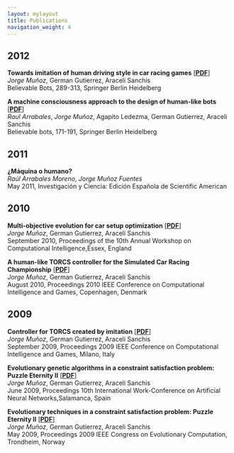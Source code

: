 ```yaml
---
layout: mylayout
title: Publications
navigation_weight: 4
---
```


## 2012

**Towards imitation of human driving style in car racing games** [**[PDF](https://link.springer.com/chapter/10.1007%2F978-3-642-32323-2_12)**]  
_Jorge Muñoz_, German Gutierrez, Araceli Sanchis  
Believable Bots, 289-313, Springer Berlin Heidelberg 

**A machine consciousness approach to the design of human-like bots** [**[PDF](https://link.springer.com/chapter/10.1007/978-3-642-32323-2_7/fulltext.html)**]  
_Raul Arrabales_, _Jorge Muñoz_, Agapito Ledezma, German Gutierrez, Araceli Sanchis  
Believable bots, 171-191, Springer Berlin Heidelberg

## 2011

**¿Máquina o humano?**  
_Raúl Arrabales Moreno_, _Jorge Muñoz Fuentes_  
May 2011, Investigación y Ciencia: Edición Española de Scientific American

## 2010

**Multi-objective evolution for car setup optimization** [**[PDF](https://s3.amazonaws.com/academia.edu.documents/40052996/Multi-objective_evolution_for_Car_Setup_20151116-17636-ssmos6.pdf?AWSAccessKeyId=AKIAIWOWYYGZ2Y53UL3A&Expires=1502048797&Signature=omhEMcxb5kxkEa%2BP%2FC7FckjodOc%3D&response-content-disposition=inline%3B%20filename%3DMulti-objective_evolution_for_car_setup.pdf)**]  
_Jorge Muñoz_, German Gutierrez, Araceli Sanchis  
September 2010, Proceedings of the 10th Annual Workshop on Computational Intelligence,Essex, England

**A human-like TORCS controller for the Simulated Car Racing Championship** [**[PDF](https://www.researchgate.net/profile/Araceli_Sanchis_de_Miguel/publication/224180055_A_human-like_TORCS_controller_for_the_Simulated_Car_Racing_Championship/links/00b49517e8be6dfb2d000000.pdf)**]  
_Jorge Muñoz_, German Gutierrez, Araceli Sanchis  
August 2010, Proceedings 2010 IEEE Conference on Computational Intelligence and Games, Copenhagen, Denmark

## 2009

**Controller for TORCS created by imitation** [**[PDF](https://pdfs.semanticscholar.org/4d2a/6c31ff196e6b40072ea7b6604cec2507e41d.pdf)**]  
_Jorge Muñoz_, German Gutierrez, Araceli Sanchis  
September 2009, Proceedings 2009 IEEE Conference on Computational Intelligence and Games, Milano, Italy

**Evolutionary genetic algorithms in a constraint satisfaction problem: Puzzle Eternity II** [**[PDF](https://core.ac.uk/download/pdf/30043152.pdf)**]  
_Jorge Muñoz_, German Gutierrez, Araceli Sanchis  
June 2009, Proceedings 10th International Work-Conference on Artificial Neural Networks,Salamanca, Spain

**Evolutionary techniques in a constraint satisfaction problem: Puzzle Eternity II** [**[PDF](http://users.encs.concordia.ca/~kharma/coen6321/Papers/EternityGA%20(1).pdf)**]  
_Jorge Muñoz_, German Gutierrez, Araceli Sanchis  
May 2009, Proceedings 2009 IEEE Congress on Evolutionary Computation, Trondheim, Norway

